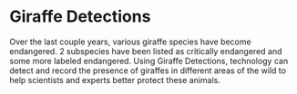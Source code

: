 # Giraffe Detections

Over the last couple years, various giraffe species have become endangered. 2 subspecies have been listed as critically endangered and some more labeled endangered. Using Giraffe Detections, technology can detect and record the presence of giraffes in different areas of the wild to help scientists and experts better protect these animals. 

